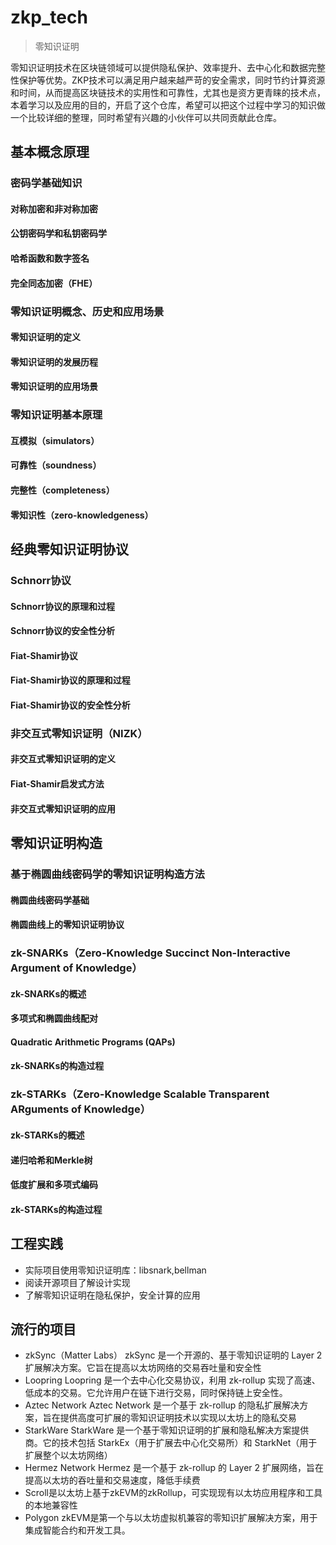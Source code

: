 # zkp_tech
> 零知识证明

零知识证明技术在区块链领域可以提供隐私保护、效率提升、去中心化和数据完整性保护等优势。ZKP技术可以满足用户越来越严苛的安全需求，同时节约计算资源和时间，从而提高区块链技术的实用性和可靠性，尤其也是资方更青睐的技术点，本着学习以及应用的目的，开启了这个仓库，希望可以把这个过程中学习的知识做一个比较详细的整理，同时希望有兴趣的小伙伴可以共同贡献此仓库。

## 基本概念原理
### 密码学基础知识
#### 对称加密和非对称加密
#### 公钥密码学和私钥密码学
#### 哈希函数和数字签名
#### 完全同态加密（FHE）

### 零知识证明概念、历史和应用场景
#### 零知识证明的定义
#### 零知识证明的发展历程
#### 零知识证明的应用场景

### 零知识证明基本原理
#### 互模拟（simulators）
#### 可靠性（soundness）
#### 完整性（completeness）
#### 零知识性（zero-knowledgeness）

## 经典零知识证明协议

### Schnorr协议
#### Schnorr协议的原理和过程
#### Schnorr协议的安全性分析
#### Fiat-Shamir协议
#### Fiat-Shamir协议的原理和过程
#### Fiat-Shamir协议的安全性分析

### 非交互式零知识证明（NIZK）
#### 非交互式零知识证明的定义
#### Fiat-Shamir启发式方法
#### 非交互式零知识证明的应用

## 零知识证明构造
### 基于椭圆曲线密码学的零知识证明构造方法
#### 椭圆曲线密码学基础
#### 椭圆曲线上的零知识证明协议

### zk-SNARKs（Zero-Knowledge Succinct Non-Interactive Argument of Knowledge）
#### zk-SNARKs的概述
#### 多项式和椭圆曲线配对
#### Quadratic Arithmetic Programs (QAPs)
#### zk-SNARKs的构造过程

### zk-STARKs（Zero-Knowledge Scalable Transparent ARguments of Knowledge）
#### zk-STARKs的概述
#### 递归哈希和Merkle树
#### 低度扩展和多项式编码
#### zk-STARKs的构造过程

## 工程实践

- 实际项目使用零知识证明库：libsnark,bellman
- 阅读开源项目了解设计实现
- 了解零知识证明在隐私保护，安全计算的应用

## 流行的项目

- zkSync（Matter Labs） zkSync 是一个开源的、基于零知识证明的 Layer 2 扩展解决方案。它旨在提高以太坊网络的交易吞吐量和安全性
- Loopring Loopring 是一个去中心化交易协议，利用 zk-rollup 实现了高速、低成本的交易。它允许用户在链下进行交易，同时保持链上安全性。
- Aztec Network Aztec Network 是一个基于 zk-rollup 的隐私扩展解决方案，旨在提供高度可扩展的零知识证明技术以实现以太坊上的隐私交易
- StarkWare StarkWare 是一个基于零知识证明的扩展和隐私解决方案提供商。它的技术包括 StarkEx（用于扩展去中心化交易所）和 StarkNet（用于扩展整个以太坊网络）
- Hermez Network Hermez 是一个基于 zk-rollup 的 Layer 2 扩展网络，旨在提高以太坊的吞吐量和交易速度，降低手续费
- Scroll是以太坊上基于zkEVM的zkRollup，可实现现有以太坊应用程序和工具的本地兼容性
- Polygon zkEVM是第一个与以太坊虚拟机兼容的零知识扩展解决方案，用于集成智能合约和开发工具。
